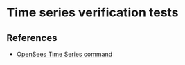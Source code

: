 # Time series verification tests

## References
- [OpenSees Time Series command](https://opensees.github.io/OpenSeesDocumentation/user/manual/model/timeSeries.html)
